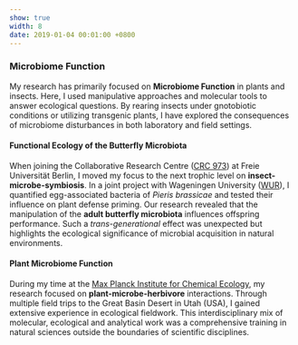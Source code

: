 ```yaml
---
show: true
width: 8
date: 2019-01-04 00:01:00 +0800
---
```


<div class="p-4">
    <h3>Microbiome Function</h3>
        <p>
       My research has primarily focused on <strong>Microbiome Function</strong> in plants and insects. Here, I used manipulative approaches and molecular tools to answer ecological questions. By rearing insects under gnotobiotic conditions or utilizing transgenic plants, I have explored the consequences of microbiome disturbances in both laboratory and field settings.  </p>
    <p>
          <h4>Functional Ecology of the Butterfly Microbiota</h4>
            When joining the Collaborative Research Centre (<a href="https://www.sfb973.de/" target="_blank">CRC 973</a>) at Freie Universität Berlin, I moved my focus to the next trophic level on <strong>insect-microbe-symbiosis</strong>. In a joint project with Wageningen University (<a href="https://www.wur.nl/en.htm" target="_blank">WUR</a>), I quantified egg-associated bacteria of <i>Pieris brassicae</i> and tested their influence on plant defense priming. Our research revealed that the manipulation of the <strong>adult butterfly microbiota</strong> influences offspring performance. Such a <i>trans-generational</i> effect was unexpected but highlights the ecological significance of microbial acquisition in natural environments. </p>
                      <p>
          <h4>Plant Microbiome Function</h4>
            During my time at the <a href=" https://www.ice.mpg.de/" target="_blank">Max Planck Institute for Chemical Ecology</a>, my research focused on <strong>plant-microbe-herbivore</strong> interactions. Through multiple field trips to the Great Basin Desert in Utah (USA), I gained extensive experience in ecological fieldwork. This interdisciplinary mix of molecular, ecological and analytical work was a comprehensive training in natural sciences outside the boundaries of scientific disciplines.   </p>
    </div>
